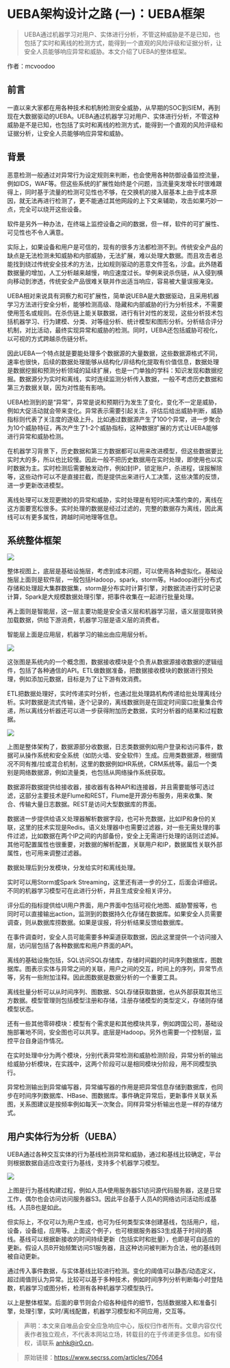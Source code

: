 # UEBA架构设计之路 (一)：UEBA框架

> UEBA通过机器学习对用户、实体进行分析，不管这种威胁是不是已知，也包括了实时和离线的检测方式，能得到一个直观的风险评级和证据分析，让安全人员能够响应异常和威胁。本文介绍了UEBA的整体框架。

作者：mcvoodoo

## 前言

一直以来大家都在用各种技术和机制检测安全威胁，从早期的SOC到SIEM，再到现在大数据驱动的UEBA。UEBA通过机器学习对用户、实体进行分析，不管这种威胁是不是已知，也包括了实时和离线的检测方式，能得到一个直观的风险评级和证据分析，让安全人员能够响应异常和威胁。

## 背景

恶意检测一般通过对异常行为设定规则来判断，也会使用各种防御设备监控流量，例如IDS，WAF等。但这些系统的扩展性始终是个问题，当流量突发增长时很难跟得上，同时基于流量的检测可见性也不够，在交换机的接入层基本上由于成本原因，就无法再进行检测了，更不能通过其他网段的上下文来辅助，攻击如果巧妙一点，完全可以绕开这些设备。

软件是另外一种办法，在终端上监控设备之间的数据，但一样，软件的可扩展性、可见性也不令人满意。

实际上，如果设备和用户是可信的，现有的很多方法都检测不到。传统安全产品的缺点是无法检测未知威胁和内部威胁，无法扩展，难以处理大数据。而且攻击者总能找到绕过传统安全技术的方法，比如规则驱动的恶意文件签名，沙盒。此外随着数据量的增加，人工分析越来越慢，响应速度过长。举例来说杀伤链，从入侵到横向移动到渗透，传统安全产品很难关联并作出适当响应，容易被大量误报淹没。

UEBA相对来说具有洞察力和可扩展性，简单说UEBA是大数据驱动，且采用机器学习方法进行安全分析，能够检测高级、隐藏和内部威胁的行为分析技术，不需要使用签名或规则。在杀伤链上能关联数据，进行有针对性的发现，这些分析技术包括机器学习、行为建模、分类、对等组分析、统计模型和图形分析。分析结合评分机制，对比活动，最终实现异常和威胁的检测。同时，UEBA还包括威胁可视化，以可视的方式跨越杀伤链分析。

因此UEBA一个特点就是要能处理多个数据源的大量数据，这些数据源格式不同，速率也很快，后续的数据处理能够从结构化/非结构化提取有价值信息，数据处理是数据挖掘和预测分析领域的延续扩展，也是一门单独的学科：知识发现和数据挖掘。数据源分为实时和离线，实时连续监测分析传入数据，一般不考虑历史数据和第三方数据关联，因为对性能有影响。

UEBA检测到的是“异常”，异常是说和预期行为发生了变化，变化不一定是威胁，例如大促活动就会带来变化。异常表示需要引起关注，评估后给出威胁判断，威胁指标则代表了关注度的逐级上升。比如通过数据源产生了100个异常，进一步聚合为10个威胁特征，再次产生了1-2个威胁指标，这种数据扩展的方式让UEBA能够进行异常和威胁检测。

在机器学习背景下，历史数据和第三方数据都可以用来改进模型，但这些数据要比实时大的多，所以也比较慢。因此一般不把历史数据用在实时处理，即使用也以实时数据为主。实时检测后需要触发动作，例如封IP，锁定账户，杀进程，误报解除等，这些动作可以不是直接拦截，而是提供出来进行人工决策，这些决策的反馈，进一步更新改进模型。

离线处理可以发现更微妙的异常和威胁，实时处理是有短时间决策约束的，离线在这方面要宽松很多。实时处理的数据是经过过滤的，完整的数据存为离线，因此离线可以有更多属性，跨越时间地理等信息。

## 系统整体框架

![](./img/1-1.png)

整体视图上，底层是基础设施层，考虑到成本问题，可以使用各种虚拟化。基础设施层上面则是软件层，一般包括Hadoop，spark，storm等。Hadoop进行分布式存储和处理超大集群数据集，storm是分布实时计算引擎，对数据流进行实时记录计算，Spark是大规模数据处理引擎，把事件收集在一起进行批量处理。

再上面则是智能层，这一层主要功能是安全语义层和机器学习层，语义层提取转换加载数据，供给下游消费，机器学习层是语义层的消费者。

智能层上面是应用层，机器学习的输出由应用层分析。

![](./img/1-2.jpeg)

这张图是系统内的一个概念图，数据接收模块是个负责从数据源接收数据的逻辑组件，包括了各种通信的API。ETL做数据准备，把数据接收模块的数据进行预处理，例如添加元数据，目标是为了让下游有效消费。

ETL把数据处理好，实时传递实时分析，也通过批处理路机构传递给批处理离线分析。实时数据是流式传输，逐个记录的，离线数据则是在固定时间窗口批量集合传递，所以离线分析器还可以进一步获得附加历史数据，实时分析器的结果和过程数据。

![](./img/1-3.jpg)

上图是整体架构了，数据源部分收数据，日志类数据例如用户登录和访问事件，数据可从操作系统和安全系统（如防火墙、安全软件）生成。应用类数据源，根据情况不同有推/拉或混合机制，这里的数据例如HR系统，CRM系统等。最后一个类别是网络数据源，例如流量类，也包括从网络操作系统获取。

数据源将数据提供给接收器，接收器有各种API和连接器，并且需要能够可选过滤，这部分主要技术是Flume和REST，Flume是开源分布服务，用来收集、聚合、传输大量日志数据。REST是访问大型数据库的界面。

数据进一步提供给语义处理器解析数据字段，也可补充数据，比如IP和身份的关联，这里的技术实现是Redis。语义处理器中也需要过滤器，对一些无需处理的事件过滤，比如数据在两个IP之间的内部备份，安全上无需进行处理的话则过滤掉。其他可配置属性也很重要，对数据的解析配置，关联用户和IP，数据属性关联外部属性，也可用来调整过滤器。

数据处理后到分发模块，分发给实时和离线处理。

实时可以用Storm或Spark Streaming，这里还有进一步的分工，后面会详细说。不同的机器学习模型可在此进行分析，并且生成安全相关评分。

评分后的指标提供给UI用户界面，用户界面中包括可视化地图、威胁警报等，也同时可以直接输出action，监测到的数据持久化存储在数据库。如果安全人员需要调查，则从数据库捞数据。如果是误报，将分析结果反馈给数据库。

在事件调查时，安全人员可能需要多种渠道获取数据，因此这里提供一个访问接入层，访问层包括了各种数据库和用户界面的API。

离线的基础设施包括，SQL访问SQL存储库，存储时间戳的时间序列数据库，图数据库。图表示实体与异常之间的关联，用户之间的交互，时间上的序列，异常节点等，另有一些附加注释。因此图数据是数据分析的一个重要工具。

离线批量分析可以从时间序列、图数据、SQL存储获取数据，也从外部获取其他三方数据。模型管理则包括模型注册和存储，注册存储模型的类型定义，存储则存储模型状态。

还有一些其他零碎模块：模型有个需求是和其他模块共享，例如跨国公司，基础设施部署地不同，安全图也可以共享。底层是Hadoop。另外也需要一个控制层，监控平台自身运作情况。

在实时处理中分为两个模块，分别代表异常检测和威胁检测阶段，异常分析的输出给威胁分析模块，在实践中，这两个阶段可以是相同模块分阶段，用不同模型执行。

异常检测输出到异常编写器，异常编写器的作用是把异常信息存储到数据库，也同步在时间序列数据库、HBase、图数据库。事件确定异常后，更新事件关联关系图，关系图建议是按频率例如每天一次聚合。同样异常分析输出也是一样的存储方式。

## 用户实体行为分析（UEBA） 

UEBA通过各种交互实体的行为基线检测异常和威胁，通过和基线比较确定，平台则根据数据自适应改变行为基线，支持多个机器学习模型。

![](./img/1-4.jpg)

上图是行为基线构建过程，例如人员A使用服务器S1访问源代码服务器，这是日常工作，偶尔也会访问访问服务器S3。因此平台基于人员A的网络访问活动形成基线。人员B也是如此。

但实际上，不仅可以为用户生成，也可为任何类型实体创建基线，包括用户，组，设备，设备组，应用等。上面这个例子，也可根据服务器S3生成基于时间的基线。基线可以根据新接收的时间持续更新（包括实时和批量），也即是可自适应的更新。假设人员B开始频繁访问S1服务器，且这种访问被判断为合法，他的基线则被自动更新。

通过传入事件数据，与实体基线比较进行检测。变化的阈值可以静态/动态定义，超过阈值则认为异常。比较可以基于多种技术，例如时间序列分析判断每小时登陆数，机器学习或图分析，检测有各种机器学习模型执行。

以上是整体框架。后面的章节则会介绍各种组件的细节，包括数据接入和准备引擎，处理引擎，实时/离线配置，机器学习模型和不同应用，交互等。

> 声明：本文来自唯品会安全应急响应中心，版权归作者所有。文章内容仅代表作者独立观点，不代表本网站立场，转载目的在于传递更多信息。如有侵权，请联系 anhk@ir0.cn。

> 原始链接：https://www.secrss.com/articles/7064